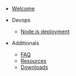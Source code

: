 - [Welcome](/)
- Devops
  - [Node.js deployment](devops/node.md)

- Additionals
  - [FAQ](overview/faq.md)
  - [Resources](overview/resources.md)
  - [Downloads](overview/download.md)
